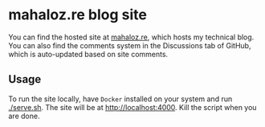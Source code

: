 # mahaloz.re blog site
You can find the hosted site at [mahaloz.re](https://mahaloz.re), which hosts my technical blog.
You can also find the comments system in the Discussions tab of GitHub, which is auto-updated based on site comments.

## Usage
To run the site locally, have `Docker` installed on your system and run [./serve.sh](./serve.sh).
The site will be at [http://localhost:4000](http://localhost:4000). 
Kill the script when you are done.